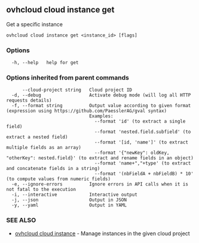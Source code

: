 ## ovhcloud cloud instance get

Get a specific instance

```
ovhcloud cloud instance get <instance_id> [flags]
```

### Options

```
  -h, --help   help for get
```

### Options inherited from parent commands

```
      --cloud-project string   Cloud project ID
  -d, --debug                  Activate debug mode (will log all HTTP requests details)
  -f, --format string          Output value according to given format (expression using https://github.com/PaesslerAG/gval syntax)
                               Examples:
                                 --format 'id' (to extract a single field)
                                 --format 'nested.field.subfield' (to extract a nested field)
                                 --format '[id, 'name']' (to extract multiple fields as an array)
                                 --format '{"newKey": oldKey, "otherKey": nested.field}' (to extract and rename fields in an object)
                                 --format 'name+","+type' (to extract and concatenate fields in a string)
                                 --format '(nbFieldA + nbFieldB) * 10' (to compute values from numeric fields)
  -e, --ignore-errors          Ignore errors in API calls when it is not fatal to the execution
  -i, --interactive            Interactive output
  -j, --json                   Output in JSON
  -y, --yaml                   Output in YAML
```

### SEE ALSO

* [ovhcloud cloud instance](ovhcloud_cloud_instance.md)	 - Manage instances in the given cloud project

